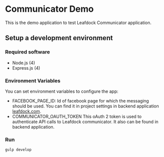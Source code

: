 # Communicator Demo

This is the demo application to test Leafdock Communicator application.

## Setup a development environment
### Required software

- Node.js (4)
- Express.js (4)

### Environment Variables
You can set environment variables to configure the app:
- FACEBOOK_PAGE_ID: Id of facebook page for which the messaging should
be used. You can find it in project settings in backend application
[leafdock.com](leafdock.com).
- COMMUNICATOR_OAUTH_TOKEN This oAuth 2 token is used to authenticate
API calls to Leafdock communicator. It also can be found in backend
application.

### Run
`gulp develop`
